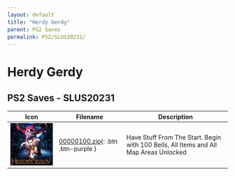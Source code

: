 ```yaml
---
layout: default
title: "Herdy Gerdy"
parent: PS2 Saves
permalink: PS2/SLUS20231/
---
```

# Herdy Gerdy

## PS2 Saves - SLUS20231

| Icon | Filename | Description |
|------|----------|-------------|
| ![Herdy Gerdy](icon0.png) | [00000100.zip](00000100.zip){: .btn .btn-purple } | Have Stuff From The Start. Begin with 100 Bells, All Items and All Map Areas Unlocked |
